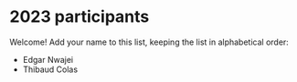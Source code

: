 # 2023 participants

Welcome! Add your name to this list, keeping the list in alphabetical order:
- Edgar Nwajei
- Thibaud Colas
